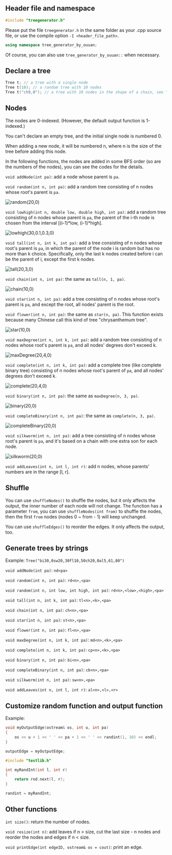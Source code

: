 ## Header file and namespace

```cpp
#include "treegenerator.h"
```

Please put the file `treegenerator.h` in the same folder as your .cpp source file, or use the compile option `-I <header_file_path>`.

```cpp
using namespace tree_generator_by_ouuan;
```

Of course, you can also use `tree_generator_by_ouuan::` when necessary.

## Declare a tree

```cpp
Tree t; // a tree with a single node
Tree t(10); // a random tree with 10 nodes
Tree t("ch9,0"); // a tree with 10 nodes in the shape of a chain, see "Generate trees by strings" for more details
```

## Nodes

The nodes are 0-indexed. (However, the default output function is 1-indexed.)

You can't declare an empty tree, and the initial single node is numbered 0.

When adding a new node, it will be numbered n, where n is the size of the tree before adding this node.

In the following functions, the nodes are added in some BFS order (so are the numbers of the nodes), you can see the codes for the details.

`void addNode(int pa)`: add a node whose parent is `pa`.

`void random(int n, int pa)`: add a random tree consisting of n nodes whose root's parent is `pa`.

![random(20,0)](image/random.png)

`void lowhigh(int n, double low, double high, int pa)`: add a random tree consisting of n nodes whose parent is `pa`, the parent of the i-th node is chosen from the interval [(i-1)\*low, (i-1)\*high].

![lowhigh(30,0.1,0.3,0)](image/lowhigh.png)

`void tall(int n, int k, int pa)`: add a tree consisting of n nodes whose root's parent is `pa`, in which the parent of the node i is random but has no more than k choice. Specifically, only the last k nodes created before i can be the parent of i, except the first k nodes.

![tall(20,3,0)](image/tall.png)

`void chain(int n, int pa)`: the same as `tall(n, 1, pa)`.

![chain(10,0)](image/chain.png)

`void star(int n, int pa)`: add a tree consisting of n nodes whose root's parent is `pa`, and except the root, all nodes' parent is the root.

`void flower(int n, int pa)`: the same as `star(n, pa)`. This function exists because many Chinese call this kind of tree "chrysanthemum tree".

![star(10,0)](image/star.png)

`void maxDegree(int n, int k, int pa)`: add a random tree consisting of n nodes whose root's parent is `pa`, and all nodes' degrees don't exceed k.

![maxDegree(20,4,0)](image/maxdegree.png)

`void complete(int n, int k, int pa)`: add a complete tree (like complete binary tree) consisting of n nodes whose root's parent of `pa`, and all nodes' degrees don't exceed k.

![complete(20,4,0)](image/complete.png)

`void binary(int n, int pa)`: the same as `maxDegree(n, 3, pa)`.

![binary(20,0)](image/binary.png)

`void completeBinary(int n, int pa)`: the same as `complete(n, 3, pa)`.

![completeBinary(20,0)](image/completebinary.png)

`void silkworm(int n, int pa)`: add a tree consisting of n nodes whose root's parent is `pa`, and it's based on a chain with one extra son for each node.

![silkworm(20,0)](image/silkworm.png)

`void addLeaves(int n, int l, int r)`: add n nodes, whose parents' numbers are in the range [l, r].

## Shuffle

You can use `shuffleNodes()` to shuffle the nodes, but it only affects the output, the inner number of each node will not change. The function has a parameter `from`, you can use `shuffleNodes(int from)` to shuffle the nodes, then the first `from` nodes (nodes 0 ~ from - 1) will keep unchanged.

You can use `shuffleEdges()` to reorder the edges. It only affects the output, too.

## Generate trees by strings

Example:  `Tree("bi30,0sw20,30fl10,50ch20,0al5,61,80")`

`void addNode(int pa)`: `nd<pa>`

`void random(int n, int pa)`: `rd<n>,<pa>`

`void random(int n, int low, int high, int pa)`: `rd<n>,<low>,<high>,<pa>`

`void tall(int n, int k, int pa)`: `tl<n>,<k>,<pa>`

`void chain(int n, int pa)`: `ch<n>,<pa>`

`void star(int n, int pa)`: `st<n>,<pa>`

`void flower(int n, int pa)`: `fl<n>,<pa>`

`void maxDegree(int n, int k, int pa)`: `md<n>,<k>,<pa>`

`void complete(int n, int k, int pa)`: `cp<n>,<k>,<pa>`

`void binary(int n, int pa)`: `bi<n>,<pa>`

`void completeBinary(int n, int pa)`: `cb<n>,<pa>`

`void silkworm(int n, int pa)`: `sw<n>,<pa>`

`void addLeaves(int n, int l, int r)`: `al<n>,<l>,<r>`

## Customize random function and output function

Example:

```cpp
void myOutputEdge(ostream& os, int u, int pa)
{
    os << u + 1 << ' ' << pa + 1 << ' ' << randint(1, 10) << endl;
}

outputEdge = myOutputEdge;
```

```cpp
#include "testlib.h"

int myRandInt(int l, int r)
{
    return rnd.next(l, r);
}

randint = myRandInt;
```

## Other functions

`int size()`: return the number of nodes.

`void resize(int n)`: add leaves if n > size, cut the last size - n nodes and reorder the nodes and edges if n < size.

`void printEdge(int edgeID, ostream& os = cout)`: print an edge.